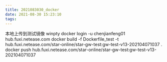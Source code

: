```yaml
---
title: 2021083030_docker
date: 2021-08-30 15:23:10
tags:
---
```


本地上传到测试镜像
    winpty docker login -u chenjianfeng01 hub.fuxi.netease.com
    docker build -f Dockerfile_test -t hub.fuxi.netease.com/star-online/star-gw-test:gw-test-v13-202104071037 .
    docker push   hub.fuxi.netease.com/star-online/star-gw-test:gw-test-v13-202104071037

